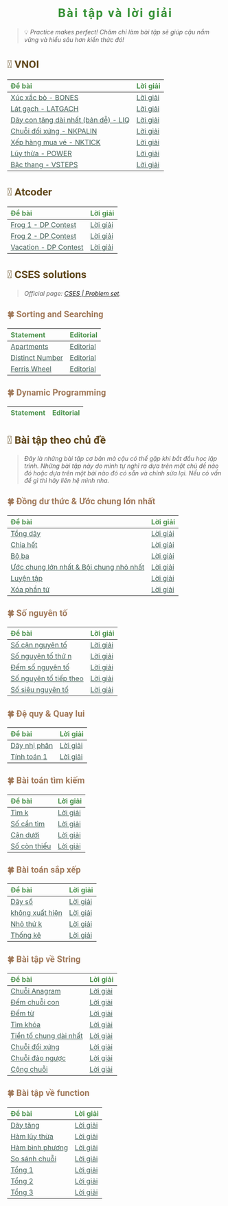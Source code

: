 
<div id="header">

# Bài tập và lời giải

> 💡 *Practice makes perfect! Chăm chỉ làm bài tập sẽ giúp cậu nắm vững và hiểu sâu hơn kiến thức đó!*

</div>

<div id="container">

## 🌱 VNOI

<div id="problem-list">

| Đề bài | Lời giải |
| :--- | :--- |
| [Xúc xắc bò - BONES](./vnoi/bones/statement.md) | [Lời giải](./vnoi/bones/editorial.md) |
| [Lát gạch - LATGACH](./vnoi/latgach/statement.md) | [Lời giải](./vnoi/latgach/editorial.md) |
| [Dãy con tăng dài nhất (bản dễ) - LIQ](./vnoi/liq/statement.md) | [Lời giải](./vnoi/liq/editorial.md) |
| [Chuỗi đối xứng - NKPALIN](./vnoi/nkpalin/statement.md) | [Lời giải](./vnoi/nkpalin/editorial.md) |
| [Xếp hàng mua vé - NKTICK](./vnoi/nktick/statement.md) | [Lời giải](./vnoi/nktick/editorial.md) |
| [Lũy thừa - POWER](https://oj.vnoi.info/problem/power) | [Lời giải](./vnoi/power/editorial.md) |
| [Bậc thang - VSTEPS](./vnoi/vsteps/statement.md) | [Lời giải](./vnoi/vsteps/editorial.md) |

<!-- END_OF_vnoi -->

</div>

</div>

<div id="container">

## 🌱 Atcoder

<div id="problem-list">

| Đề bài | Lời giải |
| :--- | :--- |
| [Frog 1 - DP Contest](./atcoder/dp-contest/a/statement.md) | [Lời giải](./atcoder/dp-contest/a/editorial.md) |
| [Frog 2 - DP Contest](./atcoder/dp-contest/b/statement.md) | [Lời giải](./atcoder/dp-contest/b/editorial.md) |
| [Vacation - DP Contest](./atcoder/dp-contest/c/statement.md) | [Lời giải](./atcoder/dp-contest/c/editorial.md) |

<!-- END_OF_atcoder -->

</div>

</div>

<!-- ==== -->

<div id="container">

## 🌱 CSES solutions

> *Official page: [CSES | Problem set](https://cses.fi/problemset/list/).*

</div>

<div id="sub-container">

### 🍀 Sorting and Searching

<div id="problem-list">

| Statement | Editorial |
| :--- | :--- |
| [Apartments](./cses/sorting-and-searching/apartments/statement.md) | [Editorial](./cses/sorting-and-searching/apartments/editorial.md) |
| [Distinct Number](./cses/sorting-and-searching/distict-number/statement.md) | [Editorial](./cses/sorting-and-searching/distict-number/editorial.md) |
| [Ferris Wheel](./cses/sorting-and-searching/ferris-wheel/statement.md) | [Editorial](./cses/sorting-and-searching/ferris-wheel/editorial.md) |

<!-- END_OF_Sorting-and-Searching -->

</div>

</div>

<!-- ==== -->

<div id="sub-container">

### 🍀 Dynamic Programming

<div id="problem-list">

| Statement | Editorial |
| :--- | :--- |


<!-- END_OF_Dynamic Programming -->

</div>

</div>

<!-- ==== -->

<div id="container">

## 🌱 Bài tập theo chủ đề

> *Đây là những bài tập cơ bản mà cậu có thể gặp khi bắt đầu học lập trình. Những bài tập này do mình tự nghĩ ra dựa trên một chủ đề nào đó hoặc dựa trên một bài nào đó có sẵn và chỉnh sửa lại. Nếu có vấn đề gì thì hãy liên hệ mình nha.*

<div id="sub-container">

### 🍀 Đồng dư thức & Ước chung lớn nhất

<div id="problem-list">

| Đề bài | Lời giải |
| :--- | :--- |
| [Tổng dãy](./categories/modulo-gcd/array-sum/statement.md) | [Lời giải](./categories/modulo-gcd/array-sum/editorial.md) |
| [Chia hết](./categories/modulo-gcd/divisible/statement.md) | [Lời giải](./categories/modulo-gcd/divisible/editorial.md) |
| [Bộ ba](./categories/modulo-gcd/triplet/statement.md) | [Lời giải](./categories/modulo-gcd/triplet/editorial.md) |
| [Ước chung lớn nhất & Bội chung nhỏ nhất](./categories/modulo-gcd/gcd-lcm/statement.md) | [Lời giải](./categories/modulo-gcd/gcd-lcm/editorial.md) |
| [Luyện tập](./categories/modulo-gcd/practice/statement.md) | [Lời giải](./categories/modulo-gcd/practice/editorial.md) |
| [Xóa phần tử](./categories/modulo-gcd/remove-elements/statement.md) | [Lời giải](./categories/modulo-gcd/remove-elements/editorial.md) |

<!-- END_OF_modulo-gcd -->

</div>

</div>

<div id="sub-container">

### 🍀 Số nguyên tố

<div id="problem-list">

| Đề bài | Lời giải |
| :--- | :--- |
| [Số cận nguyên tố](./categories/prime-number/almost-prime/statement.md) | [Lời giải](./categories/prime-number/almost-prime/editorial.md) |
| [Số nguyên tố thứ n](./categories/prime-number/n-th-prime/statement.md) | [Lời giải](./categories/prime-number/n-th-prime/editorial.md) |
| [Đếm số nguyên tố](./categories/prime-number/count-prime/statement.md) | [Lời giải](./categories/prime-number/count-prime/editorial.md) |
| [Số nguyên tố tiếp theo](./categories/prime-number/next-prime/statement.md) | [Lời giải](./categories/prime-number/next-prime/editorial.md) |
| [Số siêu nguyên tố](./categories/prime-number/super-prime/statement.md) | [Lời giải](./categories/prime-number/super-prime/editorial.md) |

<!-- END_OF_prime-number -->

</div>

</div>

<div id="sub-container">

### 🍀 Đệ quy & Quay lui

<div id="problem-list">

| Đề bài | Lời giải |
| :--- | :--- |
| [Dãy nhị phân](./categories/recursion/binary-array/statement.md) | [Lời giải](./categories/recursion/binary-array/editorial.md) |
| [Tính toán 1](./categories/recursion/math-1/statement.md) | [Lời giải](./categories/recursion/math-1/editorial.md) |

<!-- END_OF_recursion -->

</div>

</div>

<div id="sub-container">

### 🍀 Bài toán tìm kiếm

<div id="problem-list">

| Đề bài | Lời giải |
| :--- | :--- |
| [Tìm k](./categories/searching/find-k/statement.md) | [Lời giải](./categories/searching/find-k/editorial.md) |
| [Số cần tìm](./categories/searching/find-target/statement.md) | [Lời giải](./categories/searching/find-target/editorial.md) |
| [Cận dưới](./categories/searching/lower-bound/statement.md) | [Lời giải](./categories/searching/lower-bound/editorial.md) |
| [Số còn thiếu](./categories/searching/missing-number/statement.md) | [Lời giải](./categories/searching/missing-number/editorial.md) |

<!-- END_OF_searching -->

</div>

</div>

<div id="sub-container">

### 🍀 Bài toán sắp xếp

<div id="problem-list">

| Đề bài | Lời giải |
| :--- | :--- |
| [Dãy số](./categories/sorting/day-so/statement.md) | [Lời giải](./categories/sorting/day-so/editorial.md) |
| [không xuất hiện](./categories/sorting/khong-xuat-hien/statement.md) | [Lời giải](./categories/sorting/khong-xuat-hien/editorial.md) |
| [Nhỏ thứ k](./categories/sorting/min-k/statement.md) | [Lời giải](./categories/sorting/min-k/editorial.md) |
| [Thống kê](./categories/sorting/thong-ke/statement.md) | [Lời giải](./categories/sorting/thong-ke/editorial.md) |

<!-- END_OF_sorting -->

</div>

</div>

<div id="sub-container">

### 🍀 Bài tập về String

<div id="problem-list">

| Đề bài | Lời giải |
| :--- | :--- |
| [Chuỗi Anagram](./categories/string/anagram-string/statement.md) | [Lời giải](./categories/string/anagram-string/editorial.md) |
| [Đếm chuỗi con](./categories/string/count-substring/statement.md) | [Lời giải](./categories/string/count-substring/editorial.md) |
| [Đếm từ](./categories/string/count-words/statement.md) | [Lời giải](./categories/string/count-words/editorial.md) |
| [Tìm khóa](./categories/string/find-key/statement.md) | [Lời giải](./categories/string/find-key/editorial.md) |
| [Tiền tố chung dài nhất](./categories/string/longest-common-prefix/statement.md) | [Lời giải](./categories/string/longest-common-prefix/editorial.md) |
| [Chuỗi đối xứng](./categories/string/palindrome-string/statement.md) | [Lời giải](./categories/string/palindrome-string/editorial.md) |
| [Chuỗi đảo ngược](./categories/string/reverse-string/statement.md) | [Lời giải](./categories/string/reverse-string/editorial.md) |
| [Cộng chuỗi](./categories/string/sum-string/statement.md) | [Lời giải](./categories/string/sum-string/editorial.md) |

</div>

</div>

<div id="sub-container">

### 🍀 Bài tập về function

<div id="problem-list">

| Đề bài | Lời giải |
| :--- | :--- |
| [Dãy tăng](./categories/function/increase-array/statement.md) | [Lời giải](./categories/function/increase-array/editorial.md) |
| [Hàm lũy thừa](./categories/function/pow-function/statement.md) | [Lời giải](./categories/function/pow-function/editorial.md) |
| [Hàm bình phương](./categories/function/sqr-function/statement.md) | [Lời giải](./categories/function/sqr-function/editorial.md) |
| [So sánh chuỗi](./categories/function/string-compare/statement.md) | [Lời giải](./categories/function/string-compare/editorial.md) |
| [Tổng 1](./categories/function/sum-1/statement.md) | [Lời giải](./categories/function/sum-1/editorial.md) |
| [Tổng 2](./categories/function/sum-2/statement.md) | [Lời giải](./categories/function/sum-2/editorial.md) |
| [Tổng 3](./categories/function/sum-3/statement.md) | [Lời giải](./categories/function/sum-3/editorial.md) |

</div>

</div>

</div>


<!-- Page styling -->

<style>
@import url('https://fonts.googleapis.com/css2?family=Roboto:ital,wght@0,400;0,500;0,700;0,900;1,400;1,500;1,700;1,900&display=swap');

#header h1 {
    color: #379237 !important;
    font-family: 'Roboto', sans-serif;
    text-align: center;
    letter-spacing: 0.10em;
}

#container h2 {
    color: #61481C;
    font-size: 1.75em;
    font-family: 'Roboto', sans-serif;
}

#sub-container h3 {
    color: #A27B5C;
    font-size: 1.45em;
    font-family: 'Roboto', sans-serif;
}

#problem-list a:hover {
    text-decoration: none;
    color: #54B435;
}

#problem-list a {
    color: #425F57;
}

#problem-list table thead {
    color: #4E944F;
}

</style>


